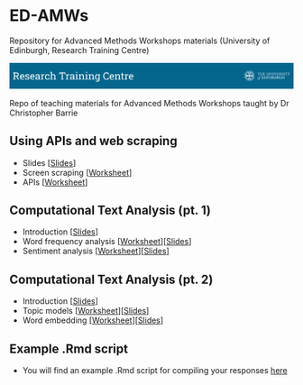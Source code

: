 # ED-AMWs
Repository for Advanced Methods Workshops materials (University of Edinburgh, Research Training Centre)

![Alt Text](coursebanner.png)

Repo of teaching materials for Advanced Methods Workshops taught by Dr Christopher Barrie

## Using APIs and web scraping 

- Slides \[[Slides](https://docs.google.com/presentation/d/1yShQ7UIdZL9Uwv8XQkEXJ9c3KoZuhHUT3bAxzny4T4M/edit?usp=sharing)\]
- Screen scraping \[[Worksheet](https://raw.githack.com/cjbarrie/ED-AMWs/main/01_scraping_APIs/01_scraping_APIs.html)\]
- APIs \[[Worksheet](https://raw.githack.com/cjbarrie/ED-AMWs/main/01_scraping_APIs/02_scraping_APIs.html)\]

## Computational Text Analysis (pt. 1)

- Introduction \[[Slides](https://docs.google.com/presentation/d/11oCyvVgtnS36rWrzSnFy6U62FFlzH_XV4s3S6tNuE4I/edit?usp=sharing)\]
- Word frequency analysis \[[Worksheet](https://raw.githack.com/cjbarrie/ED-AMWs/main/02_text_as_data/01-word-freq/01-word-freq.html)\]\[[Slides](https://raw.githack.com/cjbarrie/ED-AMWs/main/02_text_as_data/01-word-freq/01-word-freq-pres.html)\]
- Sentiment analysis \[[Worksheet](https://raw.githack.com/cjbarrie/ED-AMWs/main/02_text_as_data/02-sent-analysis/02-sent-analysis.html)\]\[[Slides](https://raw.githack.com/cjbarrie/ED-AMWs/main/02_text_as_data/02-sent-analysis/02-sent-analysis-pres.html)\]

## Computational Text Analysis (pt. 2)
- Introduction \[[Slides](https://docs.google.com/presentation/d/1uRFbL8SiPO1sV9YloPm-3b7x6Qc7wTJVxA5Rx2S41x4/edit?usp=sharing)\]
- Topic models \[[Worksheet](https://raw.githack.com/cjbarrie/ED-AMWs/main/02_text_as_data/03-topic-models/03-topic-models.html)\]\[[Slides](https://raw.githack.com/cjbarrie/ED-AMWs/main/02_text_as_data/03-topic-models/03-topic-models-pres.html)\]
- Word embedding \[[Worksheet](https://raw.githack.com/cjbarrie/ED-AMWs/main/02_text_as_data/04-word-embed/04-word-embed.html)\]\[[Slides](https://raw.githack.com/cjbarrie/ED-AMWs/main/02_text_as_data/04-word-embed/04-word-embed-pres.html)\]

## Example .Rmd script

- You will find an example .Rmd script for compiling your responses [here](https://github.com/cjbarrie/ED-AMWs/blob/main/responses/response_demo.Rmd)